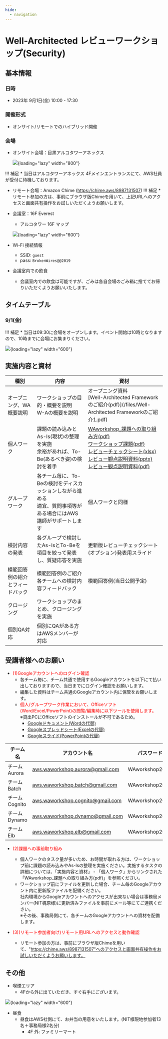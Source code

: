 ```yaml
---
hide:
  - navigation
---
```



# Well-Architected レビューワークショップ(Security)

## 基本情報

### 日時

* 2023年 9月1日(金) 10:00 - 17:30

### 開催形式

* オンサイト/リモートでのハイブリッド開催

### 会場

* オンサイト会場：目黒アルコタワーアネックス

    ![](/images/accessmap.png){loading="lazy" width="800"}



!!! 補足
        * 当日はアルコタワーアネックス 4Fメインエントランスにて、AWS社員が受付に待機しております。
        
 * リモート会場：Amazon Chime (https://chime.aws/8987131507)
!!! 補足
        * リモート参加の方は、事前にブラウザ版Chimeを用いて、上記URLへのアクセスと画面共有操作をお試しいただくようお願いします。            
* 会議室：16F Everest
    * アルコタワー 16F マップ

   ![](/images/16F.png){loading="lazy" width="600"}

* Wi-Fi 接続情報
    * SSID: `guest`
    * pass: `BrokenWires@@2019`
* 会議室内での飲食
    * 会議室内での飲食は可能ですが、ごみは各自会場のごみ箱に捨ててお帰りいただくようお願いいたします。


## タイムテーブル

### 9/1(金)

!!! 補足
        * 当日は09:30に会場をオープンします。イベント開始は10時となりますので、10時までに会場にお集まりください。
        
![](/images/schedule.png){loading="lazy" width="600"}

## 実施内容と資材

| 種別     |内容                                                 |資材                                                 |
------------------------------------------------------------ | ------------------------------------------ |------------------------------------------------------------ |
| オープニング、WA概要説明| ワークショップの目的・概要を説明 <br>W-Aの概要を説明                   | オープニング資料<br>[Well-Architected Frameworkのご紹介(pdf)](/files/Well-Architected Frameworkのご紹介1.pdf)|
| 個人ワーク        | 課題の読み込みと As-Is(現状)の整理を実施 <br>余裕があれば、To-Be(あるべき姿)の検討を着手  |[WAworkshop_課題への取り組み方(pdf)](/files/WAworkshop_課題への取り組み方.pdf) <br>[ワークショップ課題(pdf)](/files/ワークショップ課題.pdf) <br>[レビューチェックシート(xlsx)](/files/レビューチェックシート1.xlsx)<br>[レビュー観点説明資料(pptx)](/files/レビュー観点説明資料.pptx)<br>[レビュー観点説明資料(pdf)](/files/レビュー観点説明資料.pdf)<br>|
| グループワーク  | 各チーム毎に、To-Beの検討をディスカッションしながら進める <br>適宜、質問事項等がある場合にはAWS講師がサポートします|個人ワークと同様|
| 検討内容の発表   | 各グループで検討したAs-IsとTo-Beを項目を絞って発表し、質疑応答を実施|更新版レビューチェックシート<br>(オプション)発表用スライド|
| 模範回答例の紹介とフィードバック   | 模範回答例のご紹介<br>各チームへの検討内容フィードバック|模範回答例(当日公開予定)|
| クロージング|ワークショップのまとめ、クロージングを実施                  | |
| 個別QA対応|個別にQAがある方はAWSメンバーが対応                  | |

## 受講者様へのお願い
*  <span style="color: red; ">(1)Googleアカウントへのログイン確認</span>
    * 各チーム毎に、チーム共通で使用するGoogleアカウントを以下にて払い出しておりますので、当日までにログイン確認をお願いします。<br>
    * 編集した資料はチーム共通のGoogleアカウント内に保管をお願いします。<br>
    * <span style="color: red; ">個人/グループワーク作業において、Officeソフト(Word/Excel/PowerPoint)の閲覧/編集時に以下ツールを使用します。</span>
      <br>※貸出PCにOfficeソフトのインストールが不可であるため。
        * [Googleドキュメント(Wordの代替)](https://www.google.com/intl/ja_jp/docs/about/) 
        * [Googleスプレッドシート(Excelの代替)](https://www.google.com/intl/ja_jp/sheets/about/) 
        * [Googleスライド(PowerPointの代替)](https://www.google.com/intl/ja_jp/slides/about/#overview)    


| チーム名     |アカウント名                                              |パスワード |
------------------------------------------------------------ | ------------------------------------------ |------------------------------------------ |
| チーム Aurora| aws.waworkshop.aurora@gmail.com | WAworkshop2023|
| チーム Batch|  aws.waworkshop.batch@gmail.com | WAworkshop2023|
| チーム Cognito| aws.waworkshop.cognito@gmail.com | WAworkshop2023|
| チーム Dynamo|  aws.waworkshop.dynamo@gmail.com | WAworkshop2023|
| チーム Elb|  aws.waworkshop.elb@gmail.com | WAworkshop2023|

*  <span style="color: red; ">(2)課題への事前取り組み</span>
     * 個人ワークのタスク量が多いため、お時間が取れる方は、ワークショップ前に課題の読み込みやAs-Isの整理を実施ください。実施するタスクの詳細については、「実施内容と資材」 - 「個人ワーク」からリンクされた「WAworkshop_課題への取り組み方(pdf)」を参照ください。
     * ワークショップ前にファイルを更新した場合、チーム毎のGoogleアカウント内に更新版ファイルを配備ください。<br>
        社内環境からGoogleアカウントへのアクセスが出来ない場合は事務局メンバー(NIT梶原様)に更新済みファイルを事前にメール等にてご連携ください。<br>
     ※その後、事務局側にて、各チームのGoogleアカウントへの資材を配備します。
     
*  <span style="color: red; ">(3)(リモート参加者向け)リモート用URLへのアクセスと動作確認</span>
     * リモート参加の方は、事前にブラウザ版Chimeを用いて、"https://chime.aws/8987131507"へのアクセスと画面共有操作をお試しいただくようお願いします。

     
## その他

* 喫煙エリア
    * 4Fから外に出ていただき、すぐ右手にございます。

![](/images/smoking.png){loading="lazy" width="600"}

* 昼食
    * 昼食はAWS社側にて、お弁当の用意をいたします。(NIT様現地参加者13名＋事務局様2名分)
        * 4F 外: ファミリーマート




